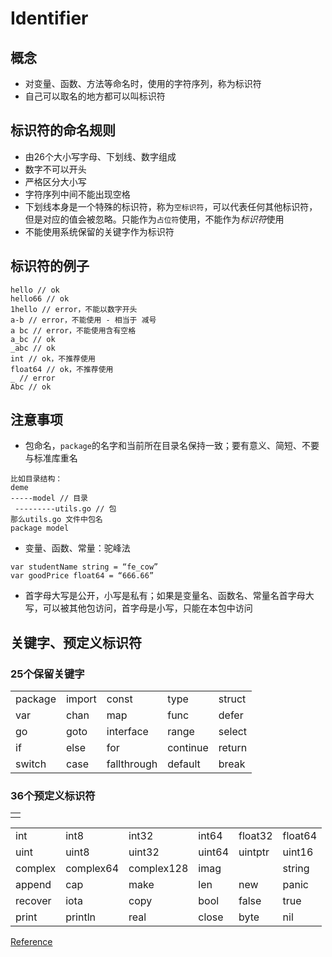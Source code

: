 # Identifier

## 概念
- 对变量、函数、方法等命名时，使用的字符序列，称为标识符
- 自己可以取名的地方都可以叫标识符

## 标识符的命名规则
- 由26个大小写字母、下划线、数字组成
- 数字不可以开头
- 严格区分大小写
- 字符序列中间不能出现空格
- 下划线本身是一个特殊的标识符，称为` 空标识符 `，可以代表任何其他标识符，但是对应的值会被忽略。只能作为` 占位符 `使用，不能作为*标识符*使用
- 不能使用系统保留的关键字作为标识符

## 标识符的例子

```
hello // ok
hello66 // ok
1hello // error，不能以数字开头
a-b // error，不能使用 - 相当于 减号
a bc // error，不能使用含有空格
a_bc // ok
_abc // ok
int // ok，不推荐使用
float64 // ok，不推荐使用
_ // error
Abc // ok
```

## 注意事项
- 包命名，`package`的名字和当前所在目录名保持一致；要有意义、简短、不要与标准库重名

```
比如目录结构：
deme
-----model // 目录
​ ---------utils.go // 包
那么utils.go 文件中包名
package model
```
- 变量、函数、常量：驼峰法

~~~
var studentName string = “fe_cow”
var goodPrice float64 = “666.66”
~~~		
- 首字母大写是公开，小写是私有；如果是变量名、函数名、常量名首字母大写，可以被其他包访问，首字母是小写，只能在本包中访问

## 关键字、预定义标识符
### 25个保留关键字
<table>
	<tr>
		<td>package</td><td>import</td><td>const</td><td>type</td><td>struct</td>
	</tr>
	<tr>
		<td>var</td><td>chan</td><td>map</td><td>func</td><td> defer </td>
	</tr>
	<tr>
		<td>go</td><td>goto</td><td>interface</td><td>range</td><td>select</td>
	</tr>
	<tr>
		<td>if</td><td>else</td><td>for</td><td>continue</td><td> return </td>
	</tr>
	<tr>
		<td>switch</td>	<td>case</td><td>fallthrough</td><td>default</td><td> break </td>
	</tr>
</table>

### 36个预定义标识符
<table>
	<tr>
		<td></td>
	</tr>
</table>
<table>
	<tr>
		<td>int</td><td> int8 </td><td> int32 </td><td> int64 </td><td>float32</td><td>float64</td>
	</tr>
	<tr>
		<td>uint</td><td>uint8 </td><td> uint32 </td> <td> uint64 </td><td> uintptr</td><td> uint16 </td>
	</tr>
	<tr>
		<td>complex</td><td>complex64</td><td>complex128</td><td>imag</td><td></td><td>string</td>	</tr>
	<tr>
		<td>append</td><td>cap</td><td>make</td><td>len</td><td>new</td><td>panic</td>
	</tr>
	<tr>
		<td>recover</td><td>iota</td><td> copy </td><td> bool </td><td>false</td><td>true</td>
	</tr>
	<tr>
		<td>print</td><td>println</td><td>real</td><td>close</td><td> byte </td><td> nil </td>
	</tr>
</table>
			
[Reference](https://blog.csdn.net/Fe_cow/article/details/103842774?utm_medium=distribute.pc_relevant.none-task-blog-BlogCommendFromBaidu-1.nonecase&depth_1-utm_source=distribute.pc_relevant.none-task-blog-BlogCommendFromBaidu-1.nonecase)				